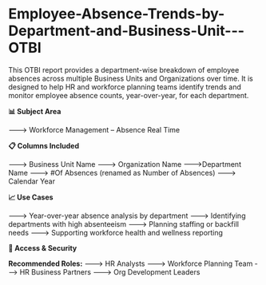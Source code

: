 # Employee-Absence-Trends-by-Department-and-Business-Unit---OTBI
This OTBI report provides a department-wise breakdown of employee absences across multiple Business Units and Organizations over time. It is designed to help HR and workforce planning teams identify trends and monitor employee absence counts, year-over-year, for each department.


**📊 Subject Area**

---> Workforce Management – Absence Real Time

**📋 Columns Included**

---> Business Unit Name
---> Organization Name
--->Department Name
---> #Of Absences (renamed as Number of Absences)
---> Calendar Year

**📈 Use Cases**

---> Year-over-year absence analysis by department
---> Identifying departments with high absenteeism
---> Planning staffing or backfill needs
---> Supporting workforce health and wellness reporting

**🔐 Access & Security**

**Recommended Roles:**
---> HR Analysts
---> Workforce Planning Team
---> HR Business Partners
---> Org Development Leaders







